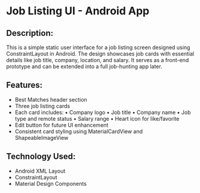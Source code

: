 # Job Listing UI - Android App

Description:
-------------
This is a simple static user interface for a job listing screen designed using ConstraintLayout in Android. The design showcases job cards with essential details like job title, company, location, and salary. It serves as a front-end prototype and can be extended into a full job-hunting app later.

Features:
----------
- Best Matches header section
- Three job listing cards
- Each card includes:
  • Company logo
  • Job title
  • Company name
  • Job type and remote status
  • Salary range
  • Heart icon for like/favorite
- Edit button for future UI enhancement
- Consistent card styling using MaterialCardView and ShapeableImageView

Technology Used:
-----------------
- Android XML Layout
- ConstraintLayout
- Material Design Components

